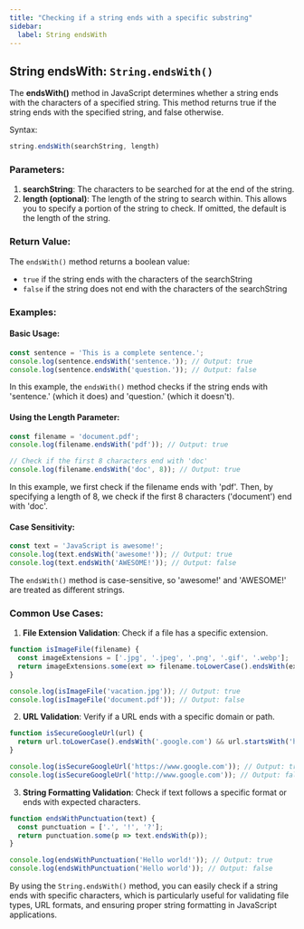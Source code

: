 ```yaml
---
title: "Checking if a string ends with a specific substring"
sidebar:
  label: String endsWith
---
```


## String endsWith: `String.endsWith()`

The **endsWith()** method in JavaScript determines whether a string ends with the characters of a specified string. This method returns true if the string ends with the specified string, and false otherwise.

Syntax:
```javascript
string.endsWith(searchString, length)
```

### Parameters:

1. **searchString**: The characters to be searched for at the end of the string.
2. **length (optional)**: The length of the string to search within. This allows you to specify a portion of the string to check. If omitted, the default is the length of the string.

### Return Value:

The `endsWith()` method returns a boolean value:
- `true` if the string ends with the characters of the searchString
- `false` if the string does not end with the characters of the searchString

### Examples:

#### Basic Usage:

```javascript
const sentence = 'This is a complete sentence.';
console.log(sentence.endsWith('sentence.')); // Output: true
console.log(sentence.endsWith('question.')); // Output: false
```

In this example, the `endsWith()` method checks if the string ends with 'sentence.' (which it does) and 'question.' (which it doesn't).

#### Using the Length Parameter:

```javascript
const filename = 'document.pdf';
console.log(filename.endsWith('pdf')); // Output: true

// Check if the first 8 characters end with 'doc'
console.log(filename.endsWith('doc', 8)); // Output: true
```

In this example, we first check if the filename ends with 'pdf'. Then, by specifying a length of 8, we check if the first 8 characters ('document') end with 'doc'.

#### Case Sensitivity:

```javascript
const text = 'JavaScript is awesome!';
console.log(text.endsWith('awesome!')); // Output: true
console.log(text.endsWith('AWESOME!')); // Output: false
```

The `endsWith()` method is case-sensitive, so 'awesome!' and 'AWESOME!' are treated as different strings.

### Common Use Cases:

1. **File Extension Validation**: Check if a file has a specific extension.

```javascript
function isImageFile(filename) {
  const imageExtensions = ['.jpg', '.jpeg', '.png', '.gif', '.webp'];
  return imageExtensions.some(ext => filename.toLowerCase().endsWith(ext));
}

console.log(isImageFile('vacation.jpg')); // Output: true
console.log(isImageFile('document.pdf')); // Output: false
```

2. **URL Validation**: Verify if a URL ends with a specific domain or path.

```javascript
function isSecureGoogleUrl(url) {
  return url.toLowerCase().endsWith('.google.com') && url.startsWith('https://');
}

console.log(isSecureGoogleUrl('https://www.google.com')); // Output: true
console.log(isSecureGoogleUrl('http://www.google.com')); // Output: false
```

3. **String Formatting Validation**: Check if text follows a specific format or ends with expected characters.

```javascript
function endsWithPunctuation(text) {
  const punctuation = ['.', '!', '?'];
  return punctuation.some(p => text.endsWith(p));
}

console.log(endsWithPunctuation('Hello world!')); // Output: true
console.log(endsWithPunctuation('Hello world')); // Output: false
```

By using the `String.endsWith()` method, you can easily check if a string ends with specific characters, which is particularly useful for validating file types, URL formats, and ensuring proper string formatting in JavaScript applications.
